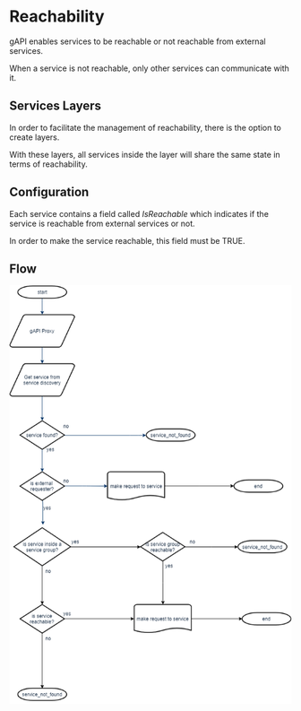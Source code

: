 # Reachability

gAPI enables services to be reachable or not reachable from external services.

When a service is not reachable, only other services can communicate with it.

## Services Layers

In order to facilitate the management of reachability, there is the option to create layers.

With these layers, all services inside the layer will share the same state in terms of reachability.

## Configuration

Each service contains a field called _IsReachable_ which indicates if the service is reachable from external services or not.

In order to make the service reachable, this field must be TRUE.

## Flow

![Reachability flow](./imgs/reachability_flow.png "Reachability flow")
